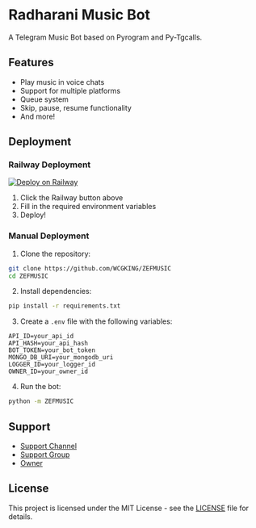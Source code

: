 # Radharani Music Bot

A Telegram Music Bot based on Pyrogram and Py-Tgcalls.

## Features

- Play music in voice chats
- Support for multiple platforms
- Queue system
- Skip, pause, resume functionality
- And more!

## Deployment

### Railway Deployment
[![Deploy on Railway](https://railway.app/button.svg)](https://railway.app/new/template?template=https://github.com/WCGKING/ZEFMUSIC)

1. Click the Railway button above
2. Fill in the required environment variables
3. Deploy!

### Manual Deployment

1. Clone the repository:
```bash
git clone https://github.com/WCGKING/ZEFMUSIC
cd ZEFMUSIC
```

2. Install dependencies:
```bash
pip install -r requirements.txt
```

3. Create a `.env` file with the following variables:
```env
API_ID=your_api_id
API_HASH=your_api_hash
BOT_TOKEN=your_bot_token
MONGO_DB_URI=your_mongodb_uri
LOGGER_ID=your_logger_id
OWNER_ID=your_owner_id
```

4. Run the bot:
```bash
python -m ZEFMUSIC
```

## Support

- [Support Channel](https://t.me/ZEFRONAssociation)
- [Support Group](https://t.me/zefronmusic)
- [Owner](https://t.me/crush_hu_tera)

## License

This project is licensed under the MIT License - see the [LICENSE](LICENSE) file for details. 
